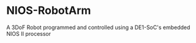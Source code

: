 # NIOS-RobotArm
A 3DoF Robot programmed and controlled using a DE1-SoC's embedded NIOS II processor
